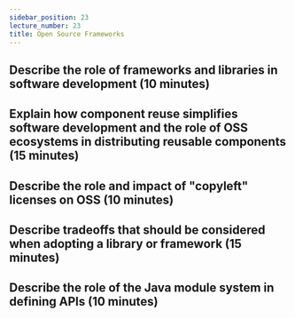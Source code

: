```yaml
---
sidebar_position: 23
lecture_number: 23
title: Open Source Frameworks
---
```


## Describe the role of frameworks and libraries in software development (10 minutes)

## Explain how component reuse simplifies software development and the role of OSS ecosystems in distributing reusable components (15 minutes)

## Describe the role and impact of "copyleft" licenses on OSS (10 minutes)

## Describe tradeoffs that should be considered when adopting a library or framework (15 minutes)

## Describe the role of the Java module system in defining APIs (10 minutes)